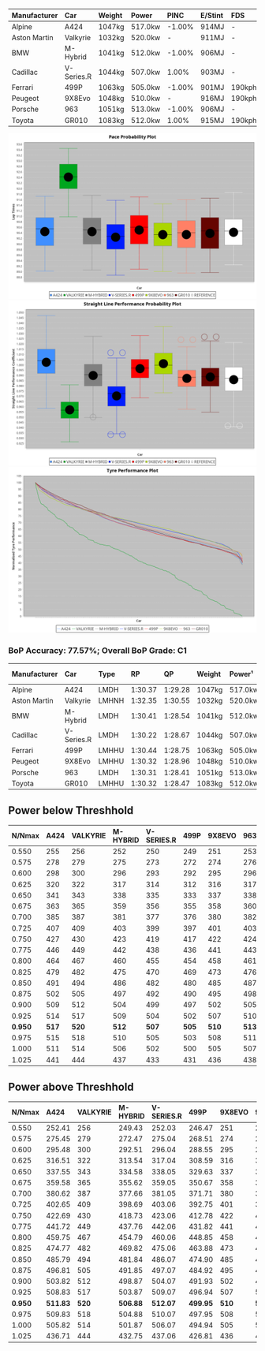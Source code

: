 | Manufacturer | Car        | Weight | Power   | PINC    | E/Stint | FDS     |
|:-|:-|:-|:-|:-|:-|:-|
| Alpine       | A424       | 1047kg | 517.0kw | -1.00%  | 914MJ   |    -    |
| Aston Martin | Valkyrie   | 1032kg | 520.0kw |    -    | 911MJ   |    -    |
| BMW          | M-Hybrid   | 1041kg | 512.0kw | -1.00%  | 906MJ   |    -    |
| Cadillac     | V-Series.R | 1044kg | 507.0kw | 1.00%   | 903MJ   |    -    |
| Ferrari      | 499P       | 1063kg | 505.0kw | -1.00%  | 901MJ   | 190kph  |
| Peugeot      | 9X8Evo     | 1048kg | 510.0kw |    -    | 916MJ   | 190kph  |
| Porsche      | 963        | 1051kg | 513.0kw | -1.00%  | 906MJ   |    -    |
| Toyota       | GR010      | 1083kg | 512.0kw | 1.00%   | 915MJ   | 190kph  |

![PACECHART](./IMG/ACOMETHOD.png)
![STRAIGHTLINEPERFORMANCECHART](./IMG/ACOMETHOD_sp.png)
![TYREPERFORMANCECHART](./IMG/ACOMETHOD_tw.png)

### BoP Accuracy: 77.57%; Overall BoP Grade: C1
| Manufacturer | Car        | Type  | RP      | QP      | Weight | Power¹  | Threshhold | PINC    | Power²   | E/Stint | AVG Vmax  | FDS     | RDLC | L/Stint | BOP-Grade | Model Accuracy | Model Points | Match% | SimDiff |
|:-|:-|:-|:-|:-|:-|:-|:-|:-|:-|:-|:-|:-|:-|:-|:-|:-|:-|:-|:-|
| Alpine       | A424       | LMDH  | 1:30.37 | 1:29.28 | 1047kg | 517.0kw | 210.0kph   | -1.00%  | 511.80kw |  914MJ  | 325.08kph |    -    | 1.00 | 40      | -B1       | 99.49%         | 1360         | 89.81% | -0.08   |
| Aston Martin | Valkyrie   | LMHNH | 1:32.35 | 1:30.55 | 1032kg | 520.0kw | 210.0kph   |    -    | 520.00kw |  911MJ  | 317.85kph |    -    | 1.03 | 40      | +Ω1       | 100.00%        | 312          | 13.66% | #       |
| BMW          | M-Hybrid   | LMDH  | 1:30.41 | 1:28.54 | 1041kg | 512.0kw | 210.0kph   | -1.00%  | 506.90kw |  906MJ  | 323.26kph |    -    | 1.02 | 40      | -A2       | 98.62%         | 2363         | 92.60% | +0.19   |
| Cadillac     | V-Series.R | LMDH  | 1:30.22 | 1:28.67 | 1044kg | 507.0kw | 210.0kph   | 1.00%   | 512.10kw |  903MJ  | 318.67kph |    -    | 1.02 | 40      | -B2       | 98.50%         | 4201         | 81.97% | +0.52   |
| Ferrari      | 499P       | LMHHU | 1:30.44 | 1:28.75 | 1063kg | 505.0kw | 210.0kph   | -1.00%  | 500.00kw |  901MJ  | 321.36kph | 190kph  | 1.02 | 40      | -A2       | 100.00%        | 4441         | 91.08% | +0.56   |
| Peugeot      | 9X8Evo     | LMHHU | 1:30.32 | 1:28.96 | 1048kg | 510.0kw | 210.0kph   |    -    | 510.00kw |  916MJ  | 324.68kph | 190kph  | 1.00 | 40      | -B2       | 100.00%        | 808          | 80.53% | +0.30   |
| Porsche      | 963        | LMDH  | 1:30.31 | 1:28.41 | 1051kg | 513.0kw | 210.0kph   | -1.00%  | 507.90kw |  906MJ  | 321.21kph |    -    | 1.01 | 40      | -B2       | 99.87%         | 12613        | 84.38% | +0.36   |
| Toyota       | GR010      | LMHHU | 1:30.32 | 1:28.47 | 1083kg | 512.0kw | 210.0kph   | 1.00%   | 517.10kw |  915MJ  | 319.88kph | 190kph  | 1.01 | 40      | -B1       | 99.73%         | 2956         | 86.56% | +0.12   |

## Power below Threshhold
| N/Nmax    | A424    | VALKYRIE | M-HYBRID | V-SERIES.R | 499P    | 9X8EVO  | 963     | GR010   |
|:-|:-|:-|:-|:-|:-|:-|:-|:-|
|  0.550    |  255    |  256     |  252     |  250       |  249    |  251    |  253    |  252    |
|  0.575    |  278    |  279     |  275     |  273       |  272    |  274    |  276    |  275    |
|  0.600    |  298    |  300     |  296     |  293       |  292    |  295    |  296    |  296    |
|  0.625    |  320    |  322     |  317     |  314       |  312    |  316    |  317    |  317    |
|  0.650    |  341    |  343     |  338     |  335       |  333    |  337    |  338    |  338    |
|  0.675    |  363    |  365     |  359     |  356       |  355    |  358    |  360    |  359    |
|  0.700    |  385    |  387     |  381     |  377       |  376    |  380    |  382    |  381    |
|  0.725    |  407    |  409     |  403     |  399       |  397    |  401    |  403    |  403    |
|  0.750    |  427    |  430     |  423     |  419       |  417    |  422    |  424    |  423    |
|  0.775    |  446    |  449     |  442     |  438       |  436    |  441    |  443    |  442    |
|  0.800    |  464    |  467     |  460     |  455       |  454    |  458    |  461    |  460    |
|  0.825    |  479    |  482     |  475     |  470       |  469    |  473    |  476    |  475    |
|  0.850    |  491    |  494     |  486     |  482       |  480    |  485    |  487    |  486    |
|  0.875    |  502    |  505     |  497     |  492       |  490    |  495    |  498    |  497    |
|  0.900    |  509    |  512     |  504     |  499       |  497    |  502    |  505    |  504    |
|  0.925    |  514    |  517     |  509     |  504       |  502    |  507    |  510    |  509    |
| **0.950** | **517** | **520**  | **512**  | **507**    | **505** | **510** | **513** | **512** |
|  0.975    |  515    |  518     |  510     |  505       |  503    |  508    |  511    |  510    |
|  1.000    |  511    |  514     |  506     |  502       |  500    |  505    |  507    |  506    |
|  1.025    |  441    |  444     |  437     |  433       |  431    |  436    |  438    |  437    |

## Power above Threshhold
| N/Nmax    | A424       | VALKYRIE | M-HYBRID   | V-SERIES.R | 499P       | 9X8EVO  | 963        | GR010      |
|:-|:-|:-|:-|:-|:-|:-|:-|:-|
|  0.550    |  252.41    |  256     |  249.43    |  252.03    |  246.47    |  251    |  250.43    |  255.06    |
|  0.575    |  275.45    |  279     |  272.47    |  275.04    |  268.51    |  274    |  273.47    |  278.06    |
|  0.600    |  295.48    |  300     |  292.51    |  296.04    |  288.55    |  295    |  293.50    |  298.07    |
|  0.625    |  316.51    |  322     |  313.54    |  317.04    |  308.59    |  316    |  314.54    |  320.07    |
|  0.650    |  337.55    |  343     |  334.58    |  338.05    |  329.63    |  337    |  335.57    |  341.08    |
|  0.675    |  359.58    |  365     |  355.62    |  359.05    |  350.67    |  358    |  356.61    |  363.08    |
|  0.700    |  380.62    |  387     |  377.66    |  381.05    |  371.71    |  380    |  377.65    |  385.09    |
|  0.725    |  402.65    |  409     |  398.69    |  403.06    |  392.75    |  401    |  399.68    |  407.09    |
|  0.750    |  422.69    |  430     |  418.73    |  423.06    |  412.78    |  422    |  419.72    |  427.10    |
|  0.775    |  441.72    |  449     |  437.76    |  442.06    |  431.82    |  441    |  438.75    |  446.10    |
|  0.800    |  459.75    |  467     |  454.79    |  460.06    |  448.85    |  458    |  455.78    |  464.11    |
|  0.825    |  474.77    |  482     |  469.82    |  475.06    |  463.88    |  473    |  470.81    |  479.11    |
|  0.850    |  485.79    |  494     |  481.84    |  486.07    |  474.90    |  485    |  482.83    |  491.11    |
|  0.875    |  496.81    |  505     |  491.85    |  497.07    |  484.92    |  495    |  492.84    |  502.12    |
|  0.900    |  503.82    |  512     |  498.87    |  504.07    |  491.93    |  502    |  499.86    |  509.12    |
|  0.925    |  508.83    |  517     |  503.87    |  509.07    |  496.94    |  507    |  504.86    |  514.12    |
| **0.950** | **511.83** | **520**  | **506.88** | **512.07** | **499.95** | **510** | **507.87** | **517.12** |
|  0.975    |  509.83    |  518     |  504.88    |  510.07    |  497.95    |  508    |  505.87    |  515.12    |
|  1.000    |  505.82    |  514     |  501.87    |  506.07    |  494.94    |  505    |  502.86    |  511.12    |
|  1.025    |  436.71    |  444     |  432.75    |  437.06    |  426.81    |  436    |  433.74    |  441.10    |
